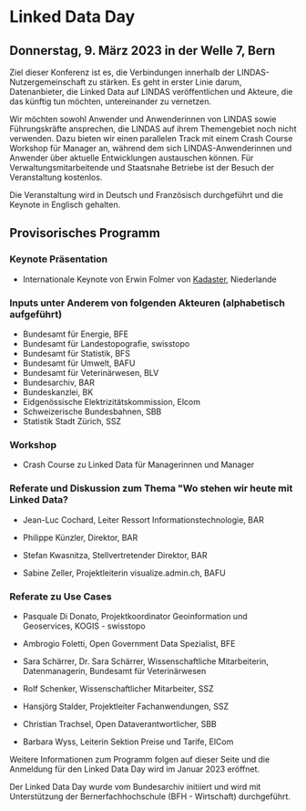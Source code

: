 # Linked Data Day 
## Donnerstag, 9. März 2023 in der Welle 7, Bern

Ziel dieser Konferenz ist es, die Verbindungen innerhalb der LINDAS-Nutzergemeinschaft zu stärken. Es geht in erster Linie darum, Datenanbieter, die Linked Data auf LINDAS veröffentlichen und Akteure, die das künftig tun möchten, untereinander zu vernetzen. 

Wir möchten sowohl Anwender und Anwenderinnen von LINDAS sowie Führungskräfte ansprechen, die LINDAS auf ihrem Themengebiet noch nicht verwenden. Dazu bieten wir einen parallelen Track mit einem Crash Course Workshop für Manager an, während dem sich LINDAS-Anwenderinnen und Anwender über aktuelle Entwicklungen austauschen können. Für Verwaltungsmitarbeitende und Staatsnahe Betriebe ist der Besuch der Veranstaltung kostenlos. 

Die Veranstaltung wird in Deutsch und Französisch durchgeführt und die Keynote in Englisch gehalten. 

## Provisorisches Programm

### Keynote Präsentation 

- Internationale Keynote von Erwin Folmer von [Kadaster](https://www.kadaster.nl/about-us "dieser Link führt zu Kadaster!"), Niederlande 

### Inputs unter Anderem von folgenden Akteuren (alphabetisch aufgeführt)
- Bundesamt für Energie, BFE
- Bundesamt für Landestopografie, swisstopo
- Bundesamt für Statistik, BFS
- Bundesamt für Umwelt, BAFU
- Bundesamt für Veterinärwesen, BLV
- Bundesarchiv, BAR
- Bundeskanzlei, BK
- Eidgenössische Elektrizitätskommission, Elcom 
- Schweizerische Bundesbahnen, SBB
- Statistik Stadt Zürich, SSZ 

### Workshop
- Crash Course zu Linked Data für Managerinnen und Manager

### Referate und Diskussion zum Thema "Wo stehen wir heute mit Linked Data?

- Jean-Luc Cochard, Leiter Ressort Informationstechnologie, BAR

- Philippe Künzler, Direktor, BAR

- Stefan Kwasnitza, Stellvertretender Direktor, BAR

- Sabine Zeller, Projektleiterin visualize.admin.ch, BAFU

### Referate zu Use Cases 

- Pasquale Di Donato, Projektkoordinator Geoinformation und Geoservices, KOGIS - swisstopo

- Ambrogio Foletti, Open Government Data Spezialist, BFE

- Sara Schärrer, Dr. Sara Schärrer, Wissenschaftliche Mitarbeiterin, Datenmanagerin, Bundesamt für Veterinärwesen

- Rolf Schenker, Wissenschaftlicher Mitarbeiter, SSZ

- Hansjörg Stalder, Projektleiter Fachanwendungen, SSZ

- Christian Trachsel, Open Dataverantwortlicher, SBB

- Barbara Wyss, Leiterin Sektion Preise und Tarife, ElCom



Weitere Informationen zum Programm folgen auf dieser Seite und die Anmeldung für den Linked Data Day wird im Januar 2023 eröffnet.

Der Linked Data Day wurde vom Bundesarchiv initiiert und wird mit Unterstützung der Bernerfachhochschule (BFH - Wirtschaft) durchgeführt. 
